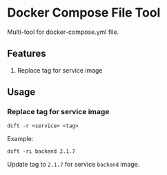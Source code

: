 # Docker Compose File Tool

Multi-tool for docker-compose.yml file.

## Features

1. Replace tag for service image

## Usage

### Replace tag for service image

```
dcft -r <service> <tag>
```

Example:

```
dcft -ri backend 2.1.7
```

Update tag to `2.1.7` for service `backend` image.
